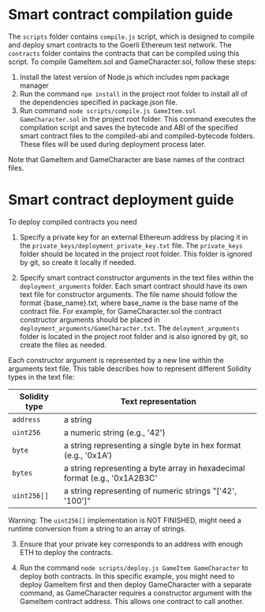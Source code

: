 ﻿# Smart contract compilation guide

The `scripts` folder contains `compile.js` script, which is designed to compile and deploy smart contracts to the Goerli Ethereum test network. The `contracts` folder contains the contracts that can be compiled using this script. To compile GameItem.sol and GameCharacter.sol, follow these steps:

1. Install the latest version of Node.js which includes npm package manager
2. Run the command `npm install` in the project root folder to install all of the dependencies specified in package.json file.
3. Run command `node scripts/compile.js GameItem.sol GameCharacter.sol` in the project root folder. This command executes the compilation script and saves the bytecode and ABI of the specified smart contract files to the compiled-abi and compiled-bytecode folders. These files will be used during deployment process later.

Note that GameItem and GameCharacter are base names of the contract files.

# Smart contract deployment guide

To deploy compiled contracts you need 

1. Specify a private key for an external Ethereum address by placing it in the `private_keys/deployment_private_key.txt` file. The `private_keys` folder should be located in the project root folder. This folder is ignored by git, so create it locally if needed.

2. Specify smart contract constructor arguments in the text files within the `deployment_arguments` folder. Each smart contract should have its own text file for constructor arguments. The file name should follow the format {base_name}.txt, where base_name is the base name of the contract file. For example, for GameCharacter.sol the contract constructor arguments should be placed in `deployment_arguments/GameCharacter.txt`. The `deloyment_arguments` folder is located in the project root folder and is also ignored by git, so create the files as needed.

Each constructor argument is represented by a new line within the arguments text file. This table describes how to represent different Solidity types in the text file:

| Solidity type | Text representation |
| --- | --- |
| `address` | a string | 
| `uint256` | a numeric string (e.g., '42') | 
| `byte` | a string representing a single byte in hex format (e.g., '0x1A') | 
| `bytes` | a string representing a byte array in hexadecimal format (e.g., '0x1A2B3C' | 
| `uint256[]` | a string representing of numeric strings "['42', '100']" | 

Warning: The `uint256[]` implementation is NOT FINISHED, might need a runtime conversion from a string to an array of strings.

3. Ensure that your private key corresponds to an address with enough ETH to deploy the contracts.

4. Run the command `node scripts/deploy.js GameItem GameCharacter` to deploy both contracts. In this specific example, you might need to deploy GameItem first and then deploy GameCharacter with a separate command, as GameCharacter requires a constructor argument with the GameItem contract address. This allows one contract to call another.